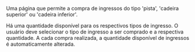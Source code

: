 Uma página que permite a compra de ingressos do tipo 'pista', 'cadeira superior' ou 'cadeira inferior'. 

Há uma quantidade disponível para os respectivos tipos de ingresso. 
O usuário deve selecionar o tipo de ingresso a ser comprado e a respectiva quantidade.
A cada compra realizada, a quantidade disponível de ingressos é automaticamente alterada.


